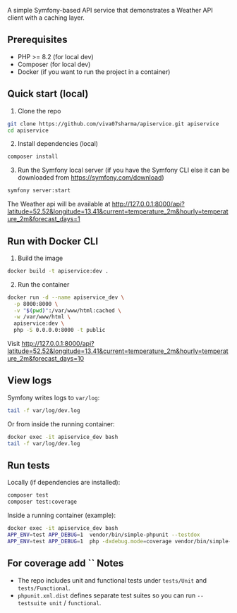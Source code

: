 A simple Symfony-based API service that demonstrates a Weather API client with a caching layer.

Prerequisites
-------------
- PHP >= 8.2 (for local dev)
- Composer (for local dev)
- Docker (if you want to run the project in a container)

Quick start (local)
-------------------
1. Clone the repo

```bash
git clone https://github.com/viva07sharma/apiservice.git apiservice
cd apiservice
```

2. Install dependencies (local)

```bash
composer install
```

3. Run the Symfony local server (if you have the Symfony CLI else it can be downloaded from https://symfony.com/download)

```bash
symfony server:start
```

The Weather api will be available at http://127.0.0.1:8000/api?latitude=52.52&longitude=13.41&current=temperature_2m&hourly=temperature_2m&forecast_days=1

Run with Docker CLI
----------------------------------

1. Build the image

```bash
docker build -t apiservice:dev .
```

2. Run the container

```bash
docker run -d --name apiservice_dev \
  -p 8000:8000 \
  -v "$(pwd)":/var/www/html:cached \
  -w /var/www/html \
  apiservice:dev \
  php -S 0.0.0.0:8000 -t public
```

Visit http://127.0.0.1:8000/api?latitude=52.52&longitude=13.41&current=temperature_2m&hourly=temperature_2m&forecast_days=10

View logs
---------
Symfony writes logs to `var/log`:

```bash
tail -f var/log/dev.log
```

Or from inside the running container:

```bash
docker exec -it apiservice_dev bash
tail -f var/log/dev.log
```

Run tests
---------
Locally (if dependencies are installed):

```bash
composer test
composer test:coverage
```

Inside a running container (example):

```bash
docker exec -it apiservice_dev bash
APP_ENV=test APP_DEBUG=1  vendor/bin/simple-phpunit --testdox
APP_ENV=test APP_DEBUG=1  php -dxdebug.mode=coverage vendor/bin/simple-phpunit --testdox --coverage-text
```

For coverage add ``
Notes
-----
- The repo includes unit and functional tests under `tests/Unit` and `tests/Functional`.
- `phpunit.xml.dist` defines separate test suites so you can run `--testsuite unit` / `functional`.
